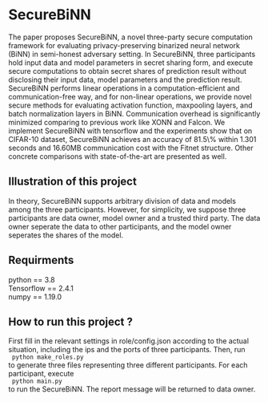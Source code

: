 # SecureBiNN

<p align='left'>
	The paper proposes SecureBiNN, a novel three-party secure computation framework for evaluating privacy-preserving binarized neural network (BiNN) in semi-honest adversary setting.
In SecureBiNN, three participants hold input data and model parameters in secret sharing form, and execute secure computations to obtain secret shares of prediction result without disclosing their input data, model parameters and the prediction result.
SecureBiNN performs linear operations in a computation-efficient and communication-free way, and for non-linear operations, we provide novel secure methods for evaluating activation function, maxpooling layers, and batch normalization layers in BiNN.
Communication overhead is significantly minimized comparing to previous work like XONN and Falcon.
We implement SecureBiNN with tensorflow and the experiments show that on CIFAR-10 dataset, SecureBiNN achieves an accuracy of 81.5\% within 1.301 seconds and 16.60MB communication cost with the Fitnet structure.
Other concrete comparisons with state-of-the-art are presented as well.

</p>

## Illustration of this project
In theory, SecureBiNN supports arbitrary division of data and models among the three participants. However, for simplicity, 
we suppose three participants are data owner, model owner and 
a trusted third party. The data owner seperate the data to other participants, and the model owner seperates the shares of the model.

## Requirments
python == 3.8 <br>
Tensorflow == 2.4.1 <br>
numpy == 1.19.0<br>


## How to run this project ?
First fill in the relevant settings in role/config.json according to the actual situation, including the ips and the ports of three participants. Then, run<br>
<code>
python make_roles.py
</code>
<br>
to generate three files representing three different participants. For each participant, execute
<br>
<code>
python main.py
</code>
<br>
to run the SecureBiNN.
The report message will be returned to data owner.
